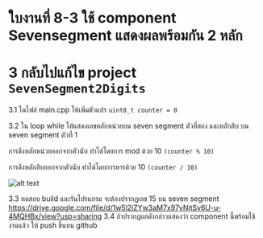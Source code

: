 # ใบงานที่ 8-3  ใช้ component Sevensegment แสดงผลพร้อมกัน 2 หลัก

# 3 กลับไปแก้ไข project  `SevenSegment2Digits`

3.1 ในไฟล์ main.cpp ให้เพิ่มตัวแปร `uint8_t counter = 0` 

3.2 ใน loop while ให้แสดงเลขหลักหน่วยบน seven segment ตัวที่สอง และหลักสิบ บน seven segment ตัวที่ 1

การดึงหลักหน่วยออกจากตัวนับ ทำได้โดยการ mod ด้วย 10 `(counter % 10)`

การดึงหลักสิบออกจากตัวนับ ทำได้โดยการหารด้วย 10 `(counter / 10)`
 
![alt text](./Pictures/image-10.png)

3.3 ทดสอบ build และรันโปรแกรม จะต้องปรากฏเลข 15 บน seven segment
https://drive.google.com/file/d/1w5l2iZYw3aM7x97yNjtSv6U-u-4MQHBx/view?usp=sharing
3.4 ถ้าปรากฏผลดังกล่าวแสดงว่า component นี้พร้อมใช้งานแล้ว ให้ push ขึ้นบน  github 


